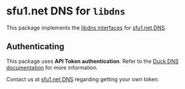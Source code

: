 sfu1.net DNS for `libdns`
=======================


This package implements the [libdns interfaces](https://github.com/libdns/libdns) for [sfu1.net DNS](https://www.sfu1.net/).

## Authenticating

This package uses **API Token authentication**. Refer to the [Duck DNS documentation](https://www.duckdns.org/spec.jsp) for more information.

Contact us at [sfu1.net DNS](https://www.sfu1.net/) regarding getting your own token.